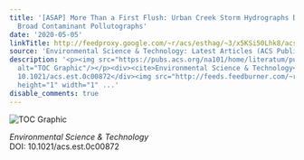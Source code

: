 ```yaml
---
title: '[ASAP] More Than a First Flush: Urban Creek Storm Hydrographs Demonstrate
  Broad Contaminant Pollutographs'
date: '2020-05-05'
linkTitle: http://feedproxy.google.com/~r/acs/esthag/~3/x5KSi50Lhk8/acs.est.0c00872
source: 'Environmental Science & Technology: Latest Articles (ACS Publications)'
description: '<p><img src="https://pubs.acs.org/na101/home/literatum/publisher/achs/journals/content/esthag/0/esthag.ahead-of-print/acs.est.0c00872/20200505/images/medium/es0c00872_0005.gif"
  alt="TOC Graphic"/></p><div><cite>Environmental Science & Technology</cite></div><div>DOI:
  10.1021/acs.est.0c00872</div><img src="http://feeds.feedburner.com/~r/acs/esthag/~4/x5KSi50Lhk8"
  height="1" width="1" ...'
disable_comments: true
---
```

<p><img src="https://pubs.acs.org/na101/home/literatum/publisher/achs/journals/content/esthag/0/esthag.ahead-of-print/acs.est.0c00872/20200505/images/medium/es0c00872_0005.gif" alt="TOC Graphic"/></p><div><cite>Environmental Science & Technology</cite></div><div>DOI: 10.1021/acs.est.0c00872</div><img src="http://feeds.feedburner.com/~r/acs/esthag/~4/x5KSi50Lhk8" height="1" width="1" ...